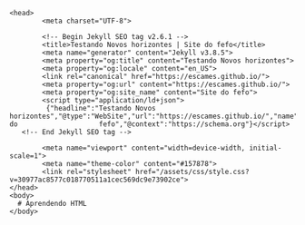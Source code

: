 <html>

    <head>
            <meta charset="UTF-8">

            <!-- Begin Jekyll SEO tag v2.6.1 -->
            <title>Testando Novos horizontes | Site do fefo</title>
            <meta name="generator" content="Jekyll v3.8.5">
            <meta property="og:title" content="Testando Novos horizontes">
            <meta property="og:locale" content="en_US">
            <link rel="canonical" href="https://escames.github.io/">
            <meta property="og:url" content="https://escames.github.io/">
            <meta property="og:site_name" content="Site do fefo">
            <script type="application/ld+json">
             {"headline":"Testando Novos horizontes","@type":"WebSite","url":"https://escames.github.io/","name":"Site do                    fefo","@context":"https://schema.org"}</script>
       <!-- End Jekyll SEO tag -->

            <meta name="viewport" content="width=device-width, initial-scale=1">
            <meta name="theme-color" content="#157878">
            <link rel="stylesheet" href="/assets/css/style.css?v=30977ac8577c018770511a1cec569dc9e73902ce">
    </head>
    <body>
      # Aprendendo HTML
    </body>

</html>
